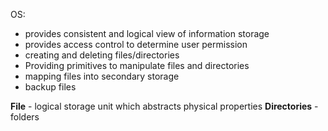 OS:
- provides consistent and logical view of information storage
- provides access control to determine user permission
- creating and deleting files/directories
- Providing primitives to manipulate files and directories
- mapping files into secondary storage
- backup files


**File** - logical storage unit which abstracts physical properties
**Directories** - folders
